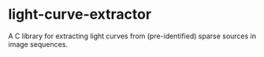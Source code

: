 light-curve-extractor
=====================

A C library for extracting light curves from (pre-identified) sparse sources in image sequences.
